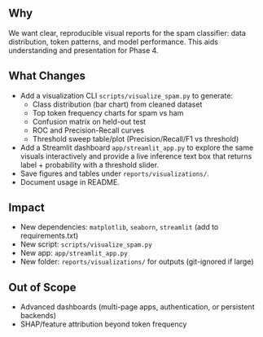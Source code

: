 ﻿## Why
We want clear, reproducible visual reports for the spam classifier: data distribution, token patterns, and model performance. This aids understanding and presentation for Phase 4.

## What Changes
- Add a visualization CLI `scripts/visualize_spam.py` to generate:
  - Class distribution (bar chart) from cleaned dataset
  - Top token frequency charts for spam vs ham
  - Confusion matrix on held-out test
  - ROC and Precision-Recall curves
  - Threshold sweep table/plot (Precision/Recall/F1 vs threshold)
- Add a Streamlit dashboard `app/streamlit_app.py` to explore the same visuals interactively and provide a live inference text box that returns label + probability with a threshold slider.
- Save figures and tables under `reports/visualizations/`.
- Document usage in README.

## Impact
- New dependencies: `matplotlib`, `seaborn`, `streamlit` (add to requirements.txt)
- New script: `scripts/visualize_spam.py`
- New app: `app/streamlit_app.py`
- New folder: `reports/visualizations/` for outputs (git-ignored if large)

## Out of Scope
- Advanced dashboards (multi-page apps, authentication, or persistent backends)
- SHAP/feature attribution beyond token frequency
